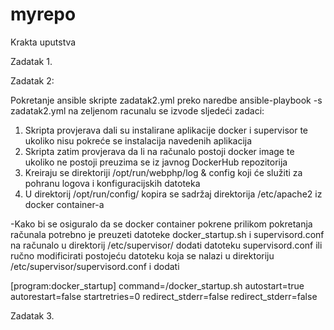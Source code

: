 # myrepo

Krakta uputstva

Zadatak 1. 

Zadatak 2:

Pokretanje ansible skripte zadatak2.yml preko naredbe ansible-playbook -s zadatak2.yml na zeljenom racunalu se izvode sljedeći zadaci:

1. Skripta provjerava dali su instalirane aplikacije docker i supervisor te ukoliko nisu pokreće se instalacija navedenih aplikacija
2. Skripta zatim provjerava da li na računalo postoji docker image te ukoliko ne postoji preuzima se iz javnog DockerHub repozitorija
3. Kreiraju se direktoriji /opt/run/webphp/log & config koji će služiti za pohranu logova i konfiguracijskih datoteka
4. U direktorij /opt/run/config/ kopira se sadržaj direktorija /etc/apache2 iz docker container-a

-Kako bi se osiguralo da se docker container pokrene prilikom pokretanja računala potrebno je preuzeti datoteke docker_startup.sh i supervisord.conf na računalo u direktorij /etc/supervisor/ dodati datoteku supervisord.conf ili ručno modificirati postojeću datoteku koja se nalazi u direktoriju /etc/supervisor/supervisord.conf i dodati 

[program:docker_startup]
command=<putanja do skripte docker_startup.sh>/docker_startup.sh
autostart=true
autorestart=false
startretries=0
redirect_stderr=false
redirect_stderr=false

Zadatak 3.
